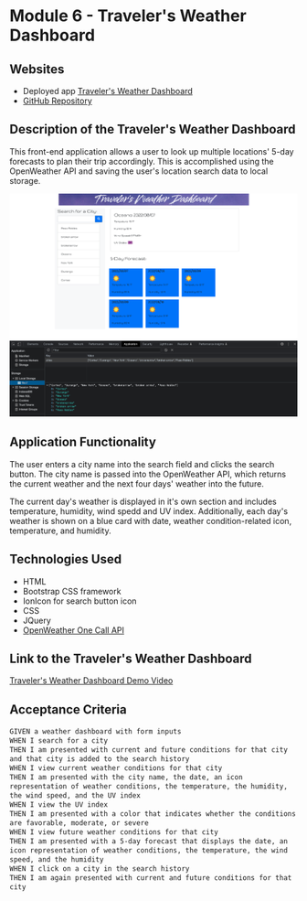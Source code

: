 # Module 6 - Traveler's Weather Dashboard

## Websites

- Deployed app [Traveler's Weather Dashboard](https://iamjoyfulgirl.github.io/travelers-weather-dashboard/)
- [GitHub Repository](https://github.com/iamjoyfulgirl/travelers-weather-dashboard)

## Description of the Traveler's Weather Dashboard

This front-end application allows a user to look up multiple locations' 5-day forecasts to plan their trip accordingly. This is accomplished using the OpenWeather API and saving the user's location search data to local storage.

![Screenshot of app](assets/images/travelers-weather-dashboard-with-storage.png)

## Application Functionality

The user enters a city name into the search field and clicks the search button. The city name is passed into the OpenWeather API, which returns the current weather and the next four days' weather into the future.

The current day's weather is displayed in it's own section and includes temperature, humidity, wind spedd and UV index. Additionally, each day's weather is shown on a blue card with date, weather condition-related icon, temperature, and humidity.

## Technologies Used

- HTML
- Bootstrap CSS framework
- IonIcon for search button icon
- CSS
- JQuery
- [OpenWeather One Call API](https://openweathermap.org/api/one-call-api)

## Link to the Traveler's Weather Dashboard

[Traveler's Weather Dashboard Demo Video](https://drive.google.com/file/d/1CdI-fiPRbA8uXu0kY2PMYXXJ20fMXMp0/view)

## Acceptance Criteria

```
GIVEN a weather dashboard with form inputs
WHEN I search for a city
THEN I am presented with current and future conditions for that city and that city is added to the search history
WHEN I view current weather conditions for that city
THEN I am presented with the city name, the date, an icon representation of weather conditions, the temperature, the humidity, the wind speed, and the UV index
WHEN I view the UV index
THEN I am presented with a color that indicates whether the conditions are favorable, moderate, or severe
WHEN I view future weather conditions for that city
THEN I am presented with a 5-day forecast that displays the date, an icon representation of weather conditions, the temperature, the wind speed, and the humidity
WHEN I click on a city in the search history
THEN I am again presented with current and future conditions for that city
```
